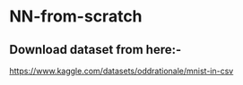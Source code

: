 # NN-from-scratch
## Download dataset from here:-
https://www.kaggle.com/datasets/oddrationale/mnist-in-csv
